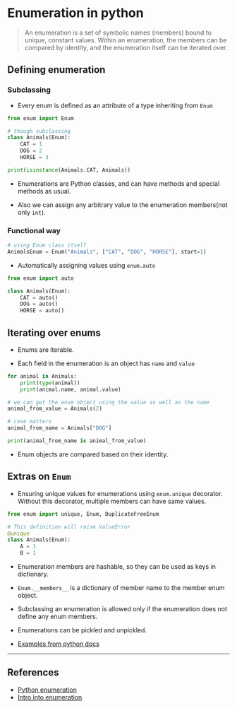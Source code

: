 # Enumeration in python

> An enumeration is a set of symbolic names (members) bound to unique, constant values. Within an enumeration, the members can be compared by identity, and the enumeration itself can be iterated over.

## Defining enumeration

### Subclassing

* Every enum is defined as an attribute of a type inheriting from `Enum`

```Python
from enum import Enum

# though subclassing
class Animals(Enum):
    CAT = 1
    DOG = 2
    HORSE = 3

print(isinstance(Animals.CAT, Animals))
```

* Enumerations are Python classes, and can have methods and special methods as usual.

* Also we can assign any arbitrary value to the enumeration members(not only `int`).

### Functional way

```Python
# using Enum class itself
AnimalsEnum = Enum("Animals", ["CAT", "DOG", "HORSE"], start=1)
```

* Automatically assigning values using `enum.auto`

```Python
from enum import auto

class Animals(Enum):
    CAT = auto()
    DOG = auto()
    HORSE = auto()
```

## Iterating over enums

* Enums are iterable.

* Each field in the enumeration is an object has `name` and `value`

```Python
for animal in Animals:
    print(type(animal))
    print(animal.name, animal.value)

# we can get the enum object using the value as well as the name
animal_from_value = Animals(2)

# case matters
animal_from_name = Animals["DOG"]

print(animal_from_name is animal_from_value)
```

* Enum objects are compared based on their identity.

## Extras on `Enum`

* Ensuring unique values for enumerations using `enum.unique` decorator. Without this decorator, multiple members can have same values.

```Python
from enum import unique, Enum, DuplicateFreeEnum

# This definition will raise ValueError
@unique
class Animals(Enum):
    A = 1
    B = 1 
```

* Enumeration members are hashable, so they can be used as keys in dictionary.

* `Enum.__members__` is a dictionary of member name to the member enum object.

* Subclassing an enumeration is allowed only if the enumeration does not define any enum members.

* Enumerations can be pickled and unpickled.

* [Examples from python docs](https://docs.python.org/3.4/library/enum.html#interesting-examples)

---

## References

* [Python enumeration](https://docs.python.org/3/library/enum.html)
* [Intro into enumeration](https://dzone.com/articles/python-3-an-intro-to-enumerations)
